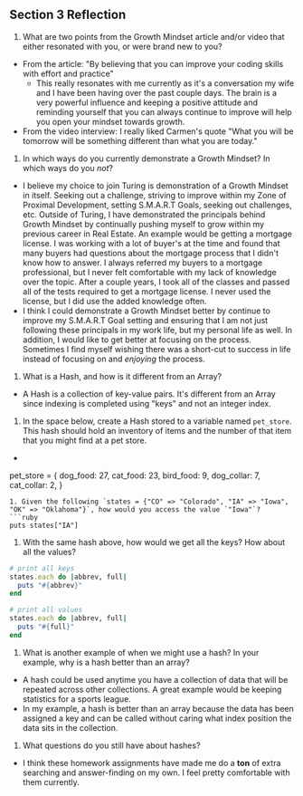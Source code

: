 ## Section 3 Reflection

1. What are two points from the Growth Mindset article and/or video that either resonated with you, or were brand new to you?
  * From the article: "By believing that you can improve your coding skills with effort and practice"
    * This really resonates with me currently as it's a conversation my wife and I have been having over the past couple days. The brain is a very powerful influence and keeping a positive attitude and reminding yourself that you can always continue to improve will help you open your mindset towards growth.
  * From the video interview: I really liked Carmen's quote "What you will be tomorrow will be something different than what you are today."

1. In which ways do you currently demonstrate a Growth Mindset? In which ways do you _not_?
  * I believe my choice to join Turing is demonstration of a Growth Mindset in itself. Seeking out a challenge, striving to improve within my Zone of Proximal Development, setting S.M.A.R.T Goals, seeking out challenges, etc. Outside of Turing, I have demonstrated the principals behind Growth Mindset by continually pushing myself to grow within my previous career in Real Estate. An example would be getting a mortgage license. I was working with a lot of buyer's at the time and found that many buyers had questions about the mortgage process that I didn't know how to answer. I always referred my buyers to a mortgage professional, but I never felt comfortable with my lack of knowledge over the topic. After a couple years, I took all of the classes and passed all of the tests required to get a mortgage license. I never used the license, but I did use the added knowledge often.
  * I think I could demonstrate a Growth Mindset better by continue to improve my S.M.A.R.T Goal setting and ensuring that I am not just following these principals in my work life, but my personal life as well. In addition, I would like to get better at focusing on the process. Sometimes I find myself wishing there was a short-cut to success in life instead of focusing on and *enjoying* the process.

1. What is a Hash, and how is it different from an Array?
  * A Hash is a collection of key-value pairs. It's different from an Array since indexing is completed using "keys" and not an integer index.

1. In the space below, create a Hash stored to a variable named `pet_store`.  This hash should hold an inventory of items and the number of that item that you might find at a pet store.
  * ```ruby
  pet_store = {
    dog_food: 27,
    cat_food: 23,
    bird_food: 9,
    dog_collar: 7,
    cat_collar: 2,
  }
  ```
1. Given the following `states = {"CO" => "Colorado", "IA" => "Iowa", "OK" => "Oklahoma"}`, how would you access the value `"Iowa"`?
```ruby
puts states["IA"]
```

1. With the same hash above, how would we get all the keys?  How about all the values?
```ruby
# print all keys
states.each do |abbrev, full|
  puts "#{abbrev}"
end
```
```ruby
# print all values
states.each do |abbrev, full|
  puts "#{full}"
end
```

1. What is another example of when we might use a hash?  In your example, why is a hash better than an array?
  * A hash could be used anytime you have a collection of data that will be repeated across other collections. A great example would be keeping statistics for a sports league.
  * In my example, a hash is better than an array because the data has been assigned a key and can be called without caring what index position the data sits in the collection.

1. What questions do you still have about hashes?
  * I think these homework assignments have made me do a **ton** of extra searching and answer-finding on my own. I feel pretty comfortable with them currently.
